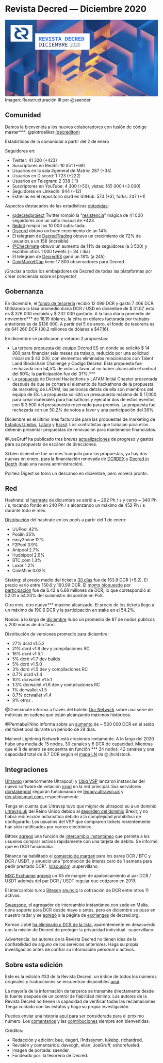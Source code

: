 # Revista Decred — Diciembre 2020

![Imagen-de-portada](../../assets/revista-12-2020.png)
Imagen: Reestructuración III por @saender

## Comunidad
Damos la bienvenida a los nuevos colaboradores con fusión de código master***: @piotrdelikat [(decrediton)](https://github.com/decred/decrediton/commits?author=piotrdelikat)

Estadísticas de la comunidad a partir del 2 de enero

Seguidores en:
- Twitter: 41 320 (+423)
- Suscriptores en Reddit: 10 051 (+69)
- Usuarios en la sala #general de Matrix: 287 (+34)
- Usuarios en Discord: 1 723 (+222)
- Usuarios en Telegram: 2 338 (-1)
- Suscriptores en YouTube: 4 300 (+50), vistas: 165 000 (+3 000)
- Seguidores en LinkedIn: 944 (+12)
- Estrellas en el repositorio dcrd en GitHub: 570 (+3), forks: 247 (+1)

Aspectos destacados de las estadísticas [obtenidas](https://github.com/decredcommunity/social-media-stats):
- [@decredproject](https://twitter.com/decredproject) Twitter rompió la "[resistencia](https://github.com/decredcommunity/social-media-stats/blob/graphs/graphs/index.md)" mágica de 41 000 seguidores con un salto inusual de +423
- [Reddit](https://www.reddit.com/r/decred/) rompió los 10 000 subs: tada:
- [Discord](https://discord.com/invite/GJ2GXfz) obtuvo un buen crecimiento de un 14%
- El telegram de [DecredTrading](https://t.me/DecredTrading) obtuvo un crecimiento de 72% de usuarios a un 158 (increíble)
- [@Checkmate](https://twitter.com/_Checkmatey_) obtuvo un aumento de 11% de seguidores (a 3 500) y escribio otros 1 000 tweets (~ 34 / día)
- El telegram de [DecredES](https://t.me/DecredES) ganó un  18% (a 245)
- [CoinMarketCap](https://coinmarketcap.com/currencies/decred/) tiene 17 800 observadores para Decred

¡Gracias a todos los embajadores de Decred de todas las plataformas por crear conciencia sobre el proyecto!

## Gobernanza
En diciembre, el [fondo de tesorería](https://explorer.dcrdata.org/address/Dcur2mcGjmENx4DhNqDctW5wJCVyT3Qeqkx) recibió 12 099 DCR y gastó 7 466 DCR. Utilizando la tasa promedio diaria DCR / USD en diciembre de $ 31.07, esto es $ 376 000 recibido y $ 232 000 gastado. A la tasa diaria promedio de noviembre*** de 18,19 dólares, la cifra en dólares facturada por trabajos anteriores es de $136 000. A partir del 5 de enero, el fondo de tesorería es de 641 260 DCR (30.2 millones de dólares a $47,16).

En diciembre se publicaron y votaron 2 propuestas:
- La tercera [propuesta](https://proposals.decred.org/proposals/350f64b) del equipo Decred ES en donde se solicitó $ 14 800 para financiar seis meses de trabajo, reducido por una solicitud inicial de $ 42 000, con elementos eliminados relacionados con Talent Land Blockchain Challenge y Codigo Decred. Esta propuesta fue rechazada con 54,5% de votos a favor, al no haber alcanzado el umbral del 60%; la participación fue del 37%.***
- La [propuesta](https://proposals.decred.org/proposals/5ce1636) de Decred Hackathons y LATAM Initial Chapter presentada después de que se cortara el elemento de hackathons de la propuesta de marketing de LATAM, las personas detrás de ella son miembros del equipo de ES. La propuesta solicitó un presupuesto máximo de $ 17,000 para crear materiales para hackathons y ejecutar dos de estos eventos, con $ 3 500 del presupuesto reservado para premios. La propuesta fue rechazada con un 50,2% de votos a favor y una participación del 36%.

Diciembre es el último mes facturable para las propuestas de marketing de [Estados Unidos](https://proposals.decred.org/proposals/c830ea5), [Latam](https://proposals.decred.org/proposals/3c02b67) y [Brasil](https://proposals.decred.org/proposals/bc20f98). Los contratistas que trabajan para ellos deberán presentar propuestas de renovación para mantenerse financiados.

@JoeGruff ha publicado tres breves [actualizaciones](https://github.com/decredcommunity/proposals/tree/master/proposals/3943bff/updates) de progreso y gastos para su propuesta de escáner de direcciones.

Si bien diciembre fue un mes tranquilo para las propuestas, ya hay dos nuevas en enero, para la financiación renovada de [DCRDEX](https://proposals.decred.org/proposals/d462ac3) y [Decred in Depth](https://proposals.decred.org/proposals/391108e) (bajo una nueva administración).

Politeia Digest se tomó un descanso en diciembre, pero volverá pronto.

## Red

Hashrate: el [hashrate](https://explorer.dcrdata.org/charts?chart=hashrate&zoom=ki3ivfpm-kjej4ggy&scale=linear&bin=block&axis=time) de diciembre se abrió a ~ 292 Ph / s y cerró ~ 340 Ph / s, tocando fondo en 240 Ph / s alcanzando un máximo de 452 Ph / s durante todo el mes.

[Distribución](https://miningpoolstats.stream/decred) del hashrate en los pools a partir del 1 de enero: 
- UUPool 42%
- Poolin 35%
- easy2mine 12%
- F2Pool 3.9%
- Antpool 2.7%
- Huobipool 2.6%
- BTC.com 1.3% 
- Luxor 1.2%
- CoinMine 0.02%

Staking: el precio medio del ticket a [30 días](https://dcrstats.com/) fue de 163.9 DCR (+5.2). El precio varió entre 150.6 y 190.99 DCR. El [monto bloqueado](https://explorer.dcrdata.org/charts?chart=ticket-pool-value&zoom=ki3ivfpm-kjej4ggy&scale=linear&bin=block&axis=time) por [participación](https://explorer.dcrdata.org/charts?chart=stake-participation&zoom=ki3ivfpm-kjej4ggy&scale=linear&bin=block&axis=time) fue de 6.42 a 6.68 millones de DCR, lo que correspondió al 52.01 a 54.20% del suministro disponible en PoS.

Otro mes, otro nuevo*** máximo alcanzado. El precio de los tickets llego a un máximo de 190.9 DCR y la participación en stake en el 54.2%.

Nodos: a lo largo de [diciembre](https://charts.dcr.farm/d/000000014/nodes?orgId=1&from=1606780800000&to=1609459200000) hubo un promedio de 87 de nodos públicos y 200 nodos de dcr.farm. 

Distribución de versiones promedio para diciembre: 
- 27% dcrd v1.5.2 
- 21% dcrd v1.6 dev y compilaciones RC 
- 16% dcrd v1.5.1
- 5% dcrd v1.7 dev builds 
- 5% dcrd v1.5.0
- 3% dcrd v1.5 dev y compilaciones RC 
- 0.7% dcrd v1.4
- 10% dcrwallet v1.5.1
- 1.3% dcrwallet v1.6 dev y compilaciones RC 
- 1% dcrwallet v1.5
- 0.7% dcrwallet v1.4
- 9% otros .

@Checkmate informa a través del boletín [Our Network](https://ournetwork.substack.com/p/our-network-issue-50-part-2) sobre una serie de métricas en cadena que están alcanzando máximos históricos.

@PermabullNino informa sobre un [aumento](https://twitter.com/PermabullNino/status/1338497116864438273) de ~ 500 000 DCR en el saldo del ticket pool durante un período de 28 días.

Mainnet Lightning Network está creciendo lentamente. A lo largo del 2020 hubo una media de 15 nodos, 30 canales y 6 DCR de capacidad. Mientras que el 8 de enero se encuentra en función *** 24 nodos, 42 canales y una capacidad total de 8.7 DCR según el [mapa LN](https://ln-map.jamieholdstock.com/) de @ jholdstock.

## Integraciones
[Ultravsp](https://ultravsp.uk/) (anteriormente Ultrapool) y [Ubiq VSP](https://dcrvsp.ubiqsmart.com/) lanzaron instancias del nuevo software de votación [vspd](https://github.com/decred/vspd) en la red principal. Sus servidores [dcrstakepool](https://github.com/decred/dcrstakepool) seguirán funcionando en [legacy.ultravsp.uk](https://legacy.ultravsp.uk/) y [dcr.ubiqsmart.com](https://dcr.ubiqsmart.com/), respectivamente.

Tenga en cuenta que Ultravsp tuvo que migrar de ultrapool.eu a un dominio [ultravsp.uk](https://ultravsp.uk/) del Reino Unido debido al [desorden del dominio](https://www.theregister.com/2021/01/05/brexit_81000_eu_domains/) Brexit, y no habrá redirección automática debido a la complejidad prohibitiva de configurarlo. Los usuarios del VSP que compraron tickets recientemente han sido notificados por correo electrónico.

Bittrex [agregó](https://twitter.com/BittrexExchange/status/1341801493964308482) una función de [intercambio instantáneo](https://bittrex.com/instant) que permite a los usuarios comprar activos rápidamente con una tarjeta de débito. Se informó que en DCR funcionaba.

Binance ha habilitado el [comercio de margen](https://www.binance.com/en/support/announcement/d3614081a4254d1c815eb07e09f6cda8) para los pares DCR / BTC y DCR / USDT, y anunció una "promoción de interés cero de 1 semana para pedir prestado DCR". ([discusión](https://www.reddit.com/r/decred/comments/k8gy0d/margin_trading_for_dcr_enabled_on_binance/)) :supervillano:

[MXC Exchange](https://www.mxc.com/) [agregó](https://twitter.com/MXC_Exchange/status/1334707659900035075) un X5 de margen de apalancamiento al par DCR / USDT además del par DCR / USDT regular que cotizaron en 2019.

El intercambio turco [Bitexen](https://www.bitexen.com/) [anunció](https://twitter.com/bitexencom/status/1339858540614266880) la cotización de DCR entre otros 11 activos.

[Swapzone](https://swapzone.io/), el agregador de intercambio instantáneo con sede en Malta, tiene soporte para DCR desde mayo o antes, pero en diciembre se puso en nuestro radar y se [agregó](https://github.com/decred/dcrweb/pull/937) a la página de [exchanges](https://decred.org/exchanges/) de decred.org.

Korean Upbit [ha eliminado a DCR de la lista](https://www.reddit.com/r/decred/comments/kfu4sb/whats_going_on_in_korea_upbit/), aparentemente en desacuerdo con la misión de Decred de proteger la privacidad individual. :supervillano:

Advertencia: los autores de la Revista Decred no tienen idea de la confiabilidad de alguno de los servicios anteriores. Haga su propia investigación antes de confiar su información personal o activos.

## Sobre esta edición
Este es la edición #33 de la Revista Decred, un índice de todos los números originales y traducciones se encuentran disponibles [aquí](https://xaur.github.io/decred-news/).

La mayoría de la información de terceros se transmite directamente desde la fuente después de un control de fiabilidad mínimo. Los autores de la Revista Decred no tienen la capacidad de verificar todas las reclamaciones. Tenga cuidado con las estafas y haga su propia investigación.

Puedes enviar una historia [aquí](https://github.com/xaur/decred-news/labels/next%20release) para ser considerada para el próximo número. Los [comentarios](https://github.com/xaur/decred-news/blob/docs/contributing.md#feedback) y las [contribuciones](https://github.com/xaur/decred-news/blob/docs/contributing.md) siempre son bienvenidas.

Créditos:
- Redacción y edición: bee, degeri, l1ndseymm, lukebp, richardred.
- Revisión y comentarios: davecgh, elian, JoeGruff, oshorefueled.
- Imagen de portada: saender.
- Fondeado por: la tesorería de Decred.

